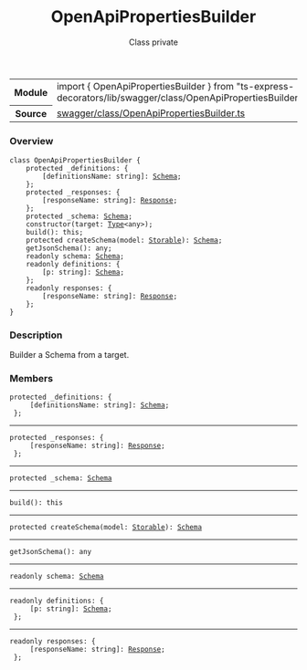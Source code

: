 <header class="symbol-info-header">    <h1 id="openapipropertiesbuilder">OpenApiPropertiesBuilder</h1>    <label class="symbol-info-type-label class">Class</label>    <label class="api-type-label private">private</label>  </header>
<section class="symbol-info">      <table class="is-full-width">        <tbody>        <tr>          <th>Module</th>          <td>            <div class="lang-typescript">                <span class="token keyword">import</span> { OpenApiPropertiesBuilder }                 <span class="token keyword">from</span>                 <span class="token string">"ts-express-decorators/lib/swagger/class/OpenApiPropertiesBuilder"</span>                            </div>          </td>        </tr>        <tr>          <th>Source</th>          <td>            <a href="https://romakita.github.io/ts-express-decorators/#//blob/v2.18.1/src/swagger/class/OpenApiPropertiesBuilder.ts#L0-L0">                swagger/class/OpenApiPropertiesBuilder.ts            </a>        </td>        </tr>                </tbody>      </table>    </section>

### Overview

<pre><code class="typescript-lang"><span class="token keyword">class</span> OpenApiPropertiesBuilder <span class="token punctuation">{</span>
    <span class="token keyword">protected</span> _definitions<span class="token punctuation">:</span> <span class="token punctuation">{</span>
        <span class="token punctuation">[</span>definitionsName<span class="token punctuation">:</span> <span class="token keyword">string</span><span class="token punctuation">]</span><span class="token punctuation">:</span> <a href="#api/swagger/schema"><span class="token">Schema</span></a><span class="token punctuation">;</span>
    <span class="token punctuation">}</span><span class="token punctuation">;</span>
    <span class="token keyword">protected</span> _responses<span class="token punctuation">:</span> <span class="token punctuation">{</span>
        <span class="token punctuation">[</span>responseName<span class="token punctuation">:</span> <span class="token keyword">string</span><span class="token punctuation">]</span><span class="token punctuation">:</span> <a href="#api/common/filters/response"><span class="token">Response</span></a><span class="token punctuation">;</span>
    <span class="token punctuation">}</span><span class="token punctuation">;</span>
    <span class="token keyword">protected</span> _schema<span class="token punctuation">:</span> <a href="#api/swagger/schema"><span class="token">Schema</span></a><span class="token punctuation">;</span>
    <span class="token keyword">constructor</span><span class="token punctuation">(</span>target<span class="token punctuation">:</span> <a href="#api/common/core/type"><span class="token">Type</span></a><<span class="token keyword">any</span>><span class="token punctuation">)</span><span class="token punctuation">;</span>
    <span class="token function">build</span><span class="token punctuation">(</span><span class="token punctuation">)</span><span class="token punctuation">:</span> this<span class="token punctuation">;</span>
    <span class="token keyword">protected</span> <span class="token function">createSchema</span><span class="token punctuation">(</span>model<span class="token punctuation">:</span> <a href="#api/common/core/storable"><span class="token">Storable</span></a><span class="token punctuation">)</span><span class="token punctuation">:</span> <a href="#api/swagger/schema"><span class="token">Schema</span></a><span class="token punctuation">;</span>
    <span class="token function">getJsonSchema</span><span class="token punctuation">(</span><span class="token punctuation">)</span><span class="token punctuation">:</span> <span class="token keyword">any</span><span class="token punctuation">;</span>
    <span class="token keyword">readonly</span> schema<span class="token punctuation">:</span> <a href="#api/swagger/schema"><span class="token">Schema</span></a><span class="token punctuation">;</span>
    <span class="token keyword">readonly</span> definitions<span class="token punctuation">:</span> <span class="token punctuation">{</span>
        <span class="token punctuation">[</span>p<span class="token punctuation">:</span> <span class="token keyword">string</span><span class="token punctuation">]</span><span class="token punctuation">:</span> <a href="#api/swagger/schema"><span class="token">Schema</span></a><span class="token punctuation">;</span>
    <span class="token punctuation">}</span><span class="token punctuation">;</span>
    <span class="token keyword">readonly</span> responses<span class="token punctuation">:</span> <span class="token punctuation">{</span>
        <span class="token punctuation">[</span>responseName<span class="token punctuation">:</span> <span class="token keyword">string</span><span class="token punctuation">]</span><span class="token punctuation">:</span> <a href="#api/common/filters/response"><span class="token">Response</span></a><span class="token punctuation">;</span>
    <span class="token punctuation">}</span><span class="token punctuation">;</span>
<span class="token punctuation">}</span></code></pre>

### Description

Builder a Schema from a target.

### Members

<div class="method-overview"><pre><code class="typescript-lang"><span class="token keyword">protected</span> _definitions<span class="token punctuation">:</span> <span class="token punctuation">{</span>
     <span class="token punctuation">[</span>definitionsName<span class="token punctuation">:</span> <span class="token keyword">string</span><span class="token punctuation">]</span><span class="token punctuation">:</span> <a href="#api/swagger/schema"><span class="token">Schema</span></a><span class="token punctuation">;</span>
 <span class="token punctuation">}</span><span class="token punctuation">;</span></code></pre></div>
<hr />
<div class="method-overview"><pre><code class="typescript-lang"><span class="token keyword">protected</span> _responses<span class="token punctuation">:</span> <span class="token punctuation">{</span>
     <span class="token punctuation">[</span>responseName<span class="token punctuation">:</span> <span class="token keyword">string</span><span class="token punctuation">]</span><span class="token punctuation">:</span> <a href="#api/common/filters/response"><span class="token">Response</span></a><span class="token punctuation">;</span>
 <span class="token punctuation">}</span><span class="token punctuation">;</span></code></pre></div>
<hr />
<div class="method-overview"><pre><code class="typescript-lang"><span class="token keyword">protected</span> _schema<span class="token punctuation">:</span> <a href="#api/swagger/schema"><span class="token">Schema</span></a></code></pre></div>
<hr />
<div class="method-overview"><pre><code class="typescript-lang"><span class="token function">build</span><span class="token punctuation">(</span><span class="token punctuation">)</span><span class="token punctuation">:</span> this</code></pre></div>
<hr />
<div class="method-overview"><pre><code class="typescript-lang"><span class="token keyword">protected</span> <span class="token function">createSchema</span><span class="token punctuation">(</span>model<span class="token punctuation">:</span> <a href="#api/common/core/storable"><span class="token">Storable</span></a><span class="token punctuation">)</span><span class="token punctuation">:</span> <a href="#api/swagger/schema"><span class="token">Schema</span></a></code></pre></div>
<hr />
<div class="method-overview"><pre><code class="typescript-lang"><span class="token function">getJsonSchema</span><span class="token punctuation">(</span><span class="token punctuation">)</span><span class="token punctuation">:</span> <span class="token keyword">any</span></code></pre></div>
<hr />
<div class="method-overview"><pre><code class="typescript-lang"><span class="token keyword">readonly</span> schema<span class="token punctuation">:</span> <a href="#api/swagger/schema"><span class="token">Schema</span></a></code></pre></div>
<hr />
<div class="method-overview"><pre><code class="typescript-lang"><span class="token keyword">readonly</span> definitions<span class="token punctuation">:</span> <span class="token punctuation">{</span>
     <span class="token punctuation">[</span>p<span class="token punctuation">:</span> <span class="token keyword">string</span><span class="token punctuation">]</span><span class="token punctuation">:</span> <a href="#api/swagger/schema"><span class="token">Schema</span></a><span class="token punctuation">;</span>
 <span class="token punctuation">}</span><span class="token punctuation">;</span></code></pre></div>
<hr />
<div class="method-overview"><pre><code class="typescript-lang"><span class="token keyword">readonly</span> responses<span class="token punctuation">:</span> <span class="token punctuation">{</span>
     <span class="token punctuation">[</span>responseName<span class="token punctuation">:</span> <span class="token keyword">string</span><span class="token punctuation">]</span><span class="token punctuation">:</span> <a href="#api/common/filters/response"><span class="token">Response</span></a><span class="token punctuation">;</span>
 <span class="token punctuation">}</span><span class="token punctuation">;</span></code></pre></div>
